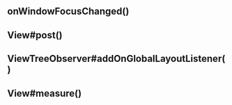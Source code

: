 
## onWindowFocusChanged()

## View#post()

## ViewTreeObserver#addOnGlobalLayoutListener()

## View#measure()